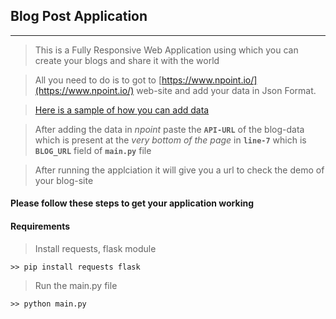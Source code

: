 ## Blog Post Application
***

> This is a Fully Responsive Web Application using which you can create your blogs and share it with the world

> All you need to do is to got to [https://www.npoint.io/](https://www.npoint.io/) web-site and add your data in Json Format.

> [Here is a sample of how you can add data](https://www.npoint.io/docs/3f470bc59dd8ae9f8edd)

> After adding the data in *npoint* paste the **`API-URL`** of the blog-data which is present at the *very bottom of the page* in **`line-7`** which is **`BLOG_URL`** field of **`main.py`** file

> After running the applciation it will give you a url to check the demo of your blog-site


#### Please follow these steps to get your application working

#### Requirements
> Install requests, flask module

```
>> pip install requests flask
```


> Run the main.py file 
```
>> python main.py

```
